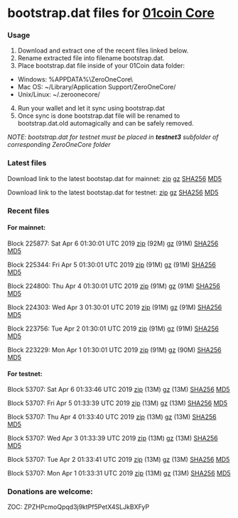 # bootstrap.dat files for [01coin Core](https://01coin.io)

### Usage

1. Download and extract one of the recent files linked below.
2. Rename extracted file into filename bootstrap.dat.
3. Place bootstrap.dat file inside of your 01Coin data folder:
 - Windows: %APPDATA%\ZeroOneCore\
 - Mac OS: ~/Library/Application Support/ZeroOneCore/
 - Unix/Linux: ~/.zeroonecore/
4. Run your wallet and let it sync using bootstrap.dat
5. Once sync is done bootstrap.dat file will be renamed to bootstrap.dat.old automagically and can be safely removed.

_NOTE: bootstrap.dat for testnet must be placed in **testnet3** subfolder of corresponding ZeroOneCore folder_

### Latest files
Download link to the latest bootstap.dat for mainnet: [zip](https://files.01coin.io/mainnet/bootstrap.dat.zip) [gz](https://files.01coin.io/mainnet/bootstrap.dat.tar.gz) [SHA256](https://files.01coin.io/mainnet/sha256.txt) [MD5](https://files.01coin.io/mainnet/md5.txt)

Download link to the latest bootstap.dat for testnet: [zip](https://files.01coin.io/testnet/bootstrap.dat.zip) [gz](https://files.01coin.io/testnet/bootstrap.dat.tar.gz) [SHA256](https://files.01coin.io/testnet/sha256.txt) [MD5](https://files.01coin.io/testnet/md5.txt)

### Recent files

#### For mainnet:

Block 225877: Sat Apr  6 01:30:01 UTC 2019 [zip](https://files.01coin.io/mainnet/2019-04-06/bootstrap.dat.zip) (92M) [gz](https://files.01coin.io/mainnet/2019-04-06/bootstrap.dat.tar.gz) (91M) [SHA256](https://files.01coin.io/mainnet/2019-04-06/sha256.txt) [MD5](https://files.01coin.io/mainnet/2019-04-06/md5.txt)

Block 225344: Fri Apr  5 01:30:01 UTC 2019 [zip](https://files.01coin.io/mainnet/2019-04-05/bootstrap.dat.zip) (91M) [gz](https://files.01coin.io/mainnet/2019-04-05/bootstrap.dat.tar.gz) (91M) [SHA256](https://files.01coin.io/mainnet/2019-04-05/sha256.txt) [MD5](https://files.01coin.io/mainnet/2019-04-05/md5.txt)

Block 224800: Thu Apr  4 01:30:01 UTC 2019 [zip](https://files.01coin.io/mainnet/2019-04-04/bootstrap.dat.zip) (91M) [gz](https://files.01coin.io/mainnet/2019-04-04/bootstrap.dat.tar.gz) (91M) [SHA256](https://files.01coin.io/mainnet/2019-04-04/sha256.txt) [MD5](https://files.01coin.io/mainnet/2019-04-04/md5.txt)

Block 224303: Wed Apr  3 01:30:01 UTC 2019 [zip](https://files.01coin.io/mainnet/2019-04-03/bootstrap.dat.zip) (91M) [gz](https://files.01coin.io/mainnet/2019-04-03/bootstrap.dat.tar.gz) (91M) [SHA256](https://files.01coin.io/mainnet/2019-04-03/sha256.txt) [MD5](https://files.01coin.io/mainnet/2019-04-03/md5.txt)

Block 223756: Tue Apr  2 01:30:01 UTC 2019 [zip](https://files.01coin.io/mainnet/2019-04-02/bootstrap.dat.zip) (91M) [gz](https://files.01coin.io/mainnet/2019-04-02/bootstrap.dat.tar.gz) (91M) [SHA256](https://files.01coin.io/mainnet/2019-04-02/sha256.txt) [MD5](https://files.01coin.io/mainnet/2019-04-02/md5.txt)

Block 223229: Mon Apr  1 01:30:01 UTC 2019 [zip](https://files.01coin.io/mainnet/2019-04-01/bootstrap.dat.zip) (91M) [gz](https://files.01coin.io/mainnet/2019-04-01/bootstrap.dat.tar.gz) (90M) [SHA256](https://files.01coin.io/mainnet/2019-04-01/sha256.txt) [MD5](https://files.01coin.io/mainnet/2019-04-01/md5.txt)


#### For testnet:

Block 53707: Sat Apr  6 01:33:46 UTC 2019 [zip](https://files.01coin.io/testnet/2019-04-06/bootstrap.dat.zip) (13M) [gz](https://files.01coin.io/testnet/2019-04-06/bootstrap.dat.tar.gz) (13M) [SHA256](https://files.01coin.io/testnet/2019-04-06/sha256.txt) [MD5](https://files.01coin.io/testnet/2019-04-06/md5.txt)

Block 53707: Fri Apr  5 01:33:39 UTC 2019 [zip](https://files.01coin.io/testnet/2019-04-05/bootstrap.dat.zip) (13M) [gz](https://files.01coin.io/testnet/2019-04-05/bootstrap.dat.tar.gz) (13M) [SHA256](https://files.01coin.io/testnet/2019-04-05/sha256.txt) [MD5](https://files.01coin.io/testnet/2019-04-05/md5.txt)

Block 53707: Thu Apr  4 01:33:40 UTC 2019 [zip](https://files.01coin.io/testnet/2019-04-04/bootstrap.dat.zip) (13M) [gz](https://files.01coin.io/testnet/2019-04-04/bootstrap.dat.tar.gz) (13M) [SHA256](https://files.01coin.io/testnet/2019-04-04/sha256.txt) [MD5](https://files.01coin.io/testnet/2019-04-04/md5.txt)

Block 53707: Wed Apr  3 01:33:39 UTC 2019 [zip](https://files.01coin.io/testnet/2019-04-03/bootstrap.dat.zip) (13M) [gz](https://files.01coin.io/testnet/2019-04-03/bootstrap.dat.tar.gz) (13M) [SHA256](https://files.01coin.io/testnet/2019-04-03/sha256.txt) [MD5](https://files.01coin.io/testnet/2019-04-03/md5.txt)

Block 53707: Tue Apr  2 01:33:41 UTC 2019 [zip](https://files.01coin.io/testnet/2019-04-02/bootstrap.dat.zip) (13M) [gz](https://files.01coin.io/testnet/2019-04-02/bootstrap.dat.tar.gz) (13M) [SHA256](https://files.01coin.io/testnet/2019-04-02/sha256.txt) [MD5](https://files.01coin.io/testnet/2019-04-02/md5.txt)

Block 53707: Mon Apr  1 01:33:31 UTC 2019 [zip](https://files.01coin.io/testnet/2019-04-01/bootstrap.dat.zip) (13M) [gz](https://files.01coin.io/testnet/2019-04-01/bootstrap.dat.tar.gz) (13M) [SHA256](https://files.01coin.io/testnet/2019-04-01/sha256.txt) [MD5](https://files.01coin.io/testnet/2019-04-01/md5.txt)


### Donations are welcome:

ZOC: ZPZHPcmoQpqd3j9ktPf5PetX4SLJkBXFyP

